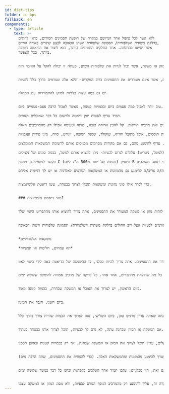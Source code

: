 ```yaml
---
id: diet-tips
folder: ic-bps
fallback: en
components:
  - type: article
    text: >-
      ללא קשר לכל טיפול אחר המיושם במקרה של הופעת תסמינים חמורים, כדאי לחולים
      בדלקת משתית השלפוחית/ תסמונת שלפוחית השתן הכאובה לבצע שינויים באורח החיים,
      אשר יסייעו בהחלמה. אחד החלקים החשובים ביותר, הוא ליצור את הדיאטה הטובה
      ביותר, ככל האפשר.


      אבן היסוד של דיאטת דלקת משתית השלפוחית/ תסמונת שלפוחית השתן הכאובה הוא להימנע מכל מזון או משקה, אשר יכול לגרות את שלפוחית השתן, פעולה זו יכולה להקל על האיבר הזה.


      כל אדם מגיב למזון מסוים בצורה שונה, ולכן אין דיאטה אחת שמתאימה לכולם ויעילה לכולם. עם זאת, היה ניסיון רב שנאסף ע"י מטופלים ומהם, ולכן קל להכין רשימה של מזון ומשקאות, אשר אינם מעוררים את התסמינים ברוב המקרים- וללא אלה שגורמים בדרך כלל לבעיות.


      יש גם כמה עצות כלליות לסיוע להתמודדות עם המחלה.


      טוב יותר לאכול כמה פעמים ביום ובכמויות קטנות, מאשר לאכול הרבה פעם-פעמיים ביום.

      תמיד עדיף לעשות יומן דיאטה ולרשום כל דבר שאוכלים ושותים.

      רוב המטופלים יכולים לצרוך את המזונות הבאים, בלי בעיה: אורז, תפוחי-אדמה, פסטה, בשר, דגים ואת מרבית הירקות. קל להכין ארוחה טובה, מזינה וטעימה אפילו רק מהמרכיבים האלה.

      ברוב המקרים, המזונות המשקאות הבאים מעוררים את התסמינים: קפאין, אלכוהול, משקאות תוססים, אוכל מתובל וחריף, שוקולד, שמנת חמוצה, יוגורט, סויה, מיני פירות ועגבניות.

      תה צמחים וחליטות גורמים לעיתים קרובות לגירוי. עדיף להימנע מהם, גם אם מקורות מסוימים מכניסים אותם לרשימת המשקאות המומלצים.

      כדאי לקרוא מה כתוב על התווית ועל האריזה של כל דבר שקונים. ככל שרשימת המרכיבים קצרה יותר, סביר להניח שיהיה ניתן לצרוך את המוצר בבטחה. חומרים משמרים מסוימים (למשל, ניטריט) עלולים לגרום לבעיות- ניתן למצוא אותם למשל, בכמה סוגים של נקניקים.

      בקשר לויטמינים, ויטמין C (בכמות של יותר מ500 מ"ג ליום) וויטמין B יכולים לעורר תסמינים. אם זה אפשרי, קנו מוצרים המכילים רק סוג ויטמין אחד או יסודות קורט חיוניים, במקום לקנות תוספי תזונה משולבים.

      אם יש לך אלרגיה או רגישות מסוימת מלבד דלקת משתית השלפוחית/ תסמונת שלפוחית השתן הכאובה, את/ה צריכ/ה להימנע גם מהמזונות או המשקאות הגורמים לאלרגיה או יש לך רגישות אליהם.


      כדי לברר אילו סוגי מזונות ומשקאות תוכלו לצרוך בבטחה, עשו דיאטת אלימינמציה.


      ### מהי דיאטת אלימינציה?


      במסגרת דיאטת אלימינציה, בשלב הראשון עליך להוציא מהתפריט את כל המזונות והמשקאות שגורמים לבעיות אצל רוב החולים בדלקת משתית השלפוחית/ תסמונת שלפוחית השתן הכאובה. (ראה את הרשימה למטה.) חשוב להקפיד על דיאטה קפדנית, ועליך לשים לב לרשימת המרכיבים של כל ארוחה מוכנה או מיידית שאתה קונה. כאשר אתה נטול תסמינים, התחל לצרוך כל מזון או משקה, אשר תרצה, בזה אחר זה ולאט לאט. (זה נקרא שלב פרובוקציה). רשום את כל הדברים ביומן הדיאטה שלך וציין אם מופיע תסמין כלשהו, לאחר צריכת מזון או משקה מסוים. ברגע שאתה מסוגל לזהות מזון או משקה המעורר את התסמינים, אתה צריך להוציא אותו מהתפריט היומי שלך.


      המזונות והמשקאות הבאים גורמים לבעיות אצל רוב החולים בדלקת משתית השלפוחית/ תסמונת שלפוחית השתן הכאובה:


      *משקאות אלכוהוליים                                                                        

      *משקאות המכילים קפאין (למשל, קפה, תה ירוק או שחור)                                                                                     *משקאות תוססים                                                                                                                                    *אננסים, תותים, תפוזים, אשכוליות, ענבים, תפוחים וכל משקה העשוי מהם                                                        *אוכל כבוש, או כל דבר שמכינים עם חומץ (למשל, כרוב כבוש)                                                                      *עגבניות, גם גולמיות וגם כמרכיב (למשל, קטשופ)                                                                                      *מוצרים המכילים סויה                                                                                                                            *שוקולד (מלבד: שוקולד לבן)                                                                                                                    *אוכל מסוכר: עוגות, עוגיות או תמליאים- בכמויות גדולות                                                                              *ממתיקים או חומרים משמרים מלאכותיים                                                                                                    *אוכל מתובל וחריף (תבלינים שיש להימנע מהם: פלפל, פפריקה, פפרוני, צ'ילי, קארי, וניל, קינמון או ציפורן, אשר יכולים גם לגרום לבעיות)                                                                                                                                             *תה צמחים, חליטות או תמציות


      בזמן דיאטת האלימינציה, אתה צריך להימנע מכל המזונות והמשקאות הרשומים למעלה, למשך ארבעה שבועות, יחד עם כל מרכיב אחר, שלדעתך, מעורר את התסמינים. אתה צריך להיות סבלני, כי ההשפעה של הדיאטה באה לידי ביטוי לאט.


      בשלב הבא, אתה יכול לנסות לצרוך כל מה שהוצאת מהתפריט, אחד אחד. כל בדיקה של מרכיב אמורה להימשך שלושה ימים.


      ביום הראשון, יש לצרוך את האוכל או המשקה שבחרת, בכמות קטנה מאוד.


      ביום השני, הגבר את המינון.


      בהנחה שאתה עדיין מרגיש טוב, ביום השלישי, נסה לצרוך את הכמות שהיית צורך בדרך כלל.


      אם המשקה או המזון שבחנת עתה, לא גרם לך לבעיות, תוכל לצרוך אותו בבטחה בעתיד.


      אם חווית תסמינים קלים, עדיין תוכל לצרוך את המזון או המשקה שבחנת, אך רק בכמויות קטנות ובאופן חסכני.


      במקרה של תסמינים קשים, למרבית הצער, תצטרך להימנע מהמזונות ומהמשקאות האלה. (כדי להפחית את התסמינים, שתה הרבה מים).


      אל תרגיש מיואש, אם תמצא את המאכל האהוב עליך ברשימה של "המזונות הלא נכללים"! כל חולה בדלקת משתית השלפוחית/ תסמונת שלפוחית השתן הכאובה מגיב באופן שונה למשקה או למזון מסוים- לא מן הנמנע, כי אינך צריך להוציא מהתפריט את מה שאתה אוהב. (למעשה, חולים מסוימים בדלקת משתית השלפוחית/ תסמונת שלפוחית השתן הכאובה מסוגלים לשתות קפה, גם אם קפאין גורם לכאבים אצל מרבית החולים בדלקת משתית השלפוחית/ תסמונת שלפוחית השתן הכאובה.) עם זאת, היו סבלניים: עקבו תמיד אחר השלבים בקפדנות ובחנו כל דבר במשך שלושה ימים.


      כדאי לציין איזה מוצר או איזה מותג קניתם ממזון מסוים. רשימת המרכיבים המלאה של מוצרים מחברות שונות יכולה להיות שונה גם כן-  לפעמים, לא המזון או המשקה שאתה בוחן גורם לתסמינים, אך אחד המרכיבים הנוספים עושה זאת. במקרה זה, עליך להימנע רק מהמרכיב הנוסף הגורם לבעיות, ולא מסוג המזון או המשקה עצמו.
---
```

